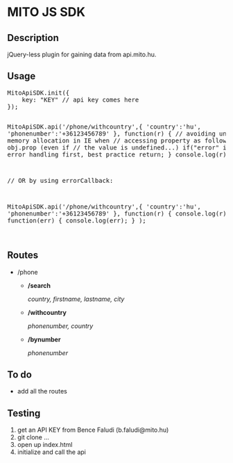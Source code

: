 <h1>MITO JS SDK</h1>
<h2>Description</h2>
<p>jQuery-less plugin for gaining data from api.mito.hu.</p>
<h2>Usage</h2>
<pre>
MitoApiSDK.init({
    key: "KEY" // api key comes here
});

MitoApiSDK.api('/phone/withcountry',{
        'country':'hu',
        'phonenumber':'+36123456789'
    },
    function(r) {
        // avoiding unnesesarry memory allocation in IE when 
        // accessing property as following: obj.prop (even if
        // the value is undefined...)
        if("error" in r) {
            // error handling first, best practice
            return;
        } 
        console.log(r);
    }
);  

// OR by using errorCallback:

MitoApiSDK.api('/phone/withcountry',{
        'country':'hu',
        'phonenumber':'+36123456789'
    },
    function(r) {
        console.log(r);
    },
    function(err) {
        console.log(err);
    }
);   
</pre>
<h2>Routes</h2>
<ul>    
<li>/phone
<ul>
<li>
<p><strong>/search</strong></p>
<p><em>country, firstname, lastname, city</em></p>
</li>
<li>
<p><strong>/withcountry</strong></p>
<p><em>phonenumber, country</em></p>
</li>
<li>
<p><strong>/bynumber</strong></p>
<p><em>phonenumber</em></p>
</li>
</ul>
</li>
</ul>
<h2>To do</h2>
<ul>
<li>add all the routes</li>
</ul>
<h2>Testing</h2>
<ol>
<li>get an API KEY from Bence Faludi (b.faludi@mito.hu)</li>
<li>git clone ...</li>
<li>open up index.html</li>
<li>initialize and call the api</li>
</ol>